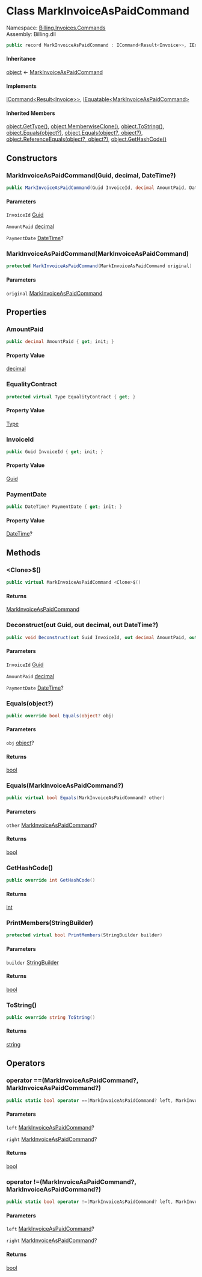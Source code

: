 # <a id="Billing_Invoices_Commands_MarkInvoiceAsPaidCommand"></a> Class MarkInvoiceAsPaidCommand

Namespace: [Billing.Invoices.Commands](Billing.Invoices.Commands.md)  
Assembly: Billing.dll  

```csharp
public record MarkInvoiceAsPaidCommand : ICommand<Result<Invoice>>, IEquatable<MarkInvoiceAsPaidCommand>
```

#### Inheritance

[object](https://learn.microsoft.com/dotnet/api/system.object) ← 
[MarkInvoiceAsPaidCommand](Billing.Invoices.Commands.MarkInvoiceAsPaidCommand.md)

#### Implements

[ICommand<Result<Invoice\>\>](https://github.com/vgmello/momentum\-sample/blob/0b2e226d00660d6f2b9ea7a033ba4926f0678942/libs/Operations/src/Operations.Extensions.Abstractions/Messaging/ICommand.cs), 
[IEquatable<MarkInvoiceAsPaidCommand\>](https://learn.microsoft.com/dotnet/api/system.iequatable\-1)

#### Inherited Members

[object.GetType\(\)](https://learn.microsoft.com/dotnet/api/system.object.gettype), 
[object.MemberwiseClone\(\)](https://learn.microsoft.com/dotnet/api/system.object.memberwiseclone), 
[object.ToString\(\)](https://learn.microsoft.com/dotnet/api/system.object.tostring), 
[object.Equals\(object?\)](https://learn.microsoft.com/dotnet/api/system.object.equals\#system\-object\-equals\(system\-object\)), 
[object.Equals\(object?, object?\)](https://learn.microsoft.com/dotnet/api/system.object.equals\#system\-object\-equals\(system\-object\-system\-object\)), 
[object.ReferenceEquals\(object?, object?\)](https://learn.microsoft.com/dotnet/api/system.object.referenceequals), 
[object.GetHashCode\(\)](https://learn.microsoft.com/dotnet/api/system.object.gethashcode)

## Constructors

### <a id="Billing_Invoices_Commands_MarkInvoiceAsPaidCommand__ctor_System_Guid_System_Decimal_System_Nullable_System_DateTime__"></a> MarkInvoiceAsPaidCommand\(Guid, decimal, DateTime?\)

```csharp
public MarkInvoiceAsPaidCommand(Guid InvoiceId, decimal AmountPaid, DateTime? PaymentDate = null)
```

#### Parameters

`InvoiceId` [Guid](https://learn.microsoft.com/dotnet/api/system.guid)

`AmountPaid` [decimal](https://learn.microsoft.com/dotnet/api/system.decimal)

`PaymentDate` [DateTime](https://learn.microsoft.com/dotnet/api/system.datetime)?

### <a id="Billing_Invoices_Commands_MarkInvoiceAsPaidCommand__ctor_Billing_Invoices_Commands_MarkInvoiceAsPaidCommand_"></a> MarkInvoiceAsPaidCommand\(MarkInvoiceAsPaidCommand\)

```csharp
protected MarkInvoiceAsPaidCommand(MarkInvoiceAsPaidCommand original)
```

#### Parameters

`original` [MarkInvoiceAsPaidCommand](Billing.Invoices.Commands.MarkInvoiceAsPaidCommand.md)

## Properties

### <a id="Billing_Invoices_Commands_MarkInvoiceAsPaidCommand_AmountPaid"></a> AmountPaid

```csharp
public decimal AmountPaid { get; init; }
```

#### Property Value

 [decimal](https://learn.microsoft.com/dotnet/api/system.decimal)

### <a id="Billing_Invoices_Commands_MarkInvoiceAsPaidCommand_EqualityContract"></a> EqualityContract

```csharp
protected virtual Type EqualityContract { get; }
```

#### Property Value

 [Type](https://learn.microsoft.com/dotnet/api/system.type)

### <a id="Billing_Invoices_Commands_MarkInvoiceAsPaidCommand_InvoiceId"></a> InvoiceId

```csharp
public Guid InvoiceId { get; init; }
```

#### Property Value

 [Guid](https://learn.microsoft.com/dotnet/api/system.guid)

### <a id="Billing_Invoices_Commands_MarkInvoiceAsPaidCommand_PaymentDate"></a> PaymentDate

```csharp
public DateTime? PaymentDate { get; init; }
```

#### Property Value

 [DateTime](https://learn.microsoft.com/dotnet/api/system.datetime)?

## Methods

### <a id="Billing_Invoices_Commands_MarkInvoiceAsPaidCommand__Clone__"></a> <Clone\>$\(\)

```csharp
public virtual MarkInvoiceAsPaidCommand <Clone>$()
```

#### Returns

 [MarkInvoiceAsPaidCommand](Billing.Invoices.Commands.MarkInvoiceAsPaidCommand.md)

### <a id="Billing_Invoices_Commands_MarkInvoiceAsPaidCommand_Deconstruct_System_Guid__System_Decimal__System_Nullable_System_DateTime___"></a> Deconstruct\(out Guid, out decimal, out DateTime?\)

```csharp
public void Deconstruct(out Guid InvoiceId, out decimal AmountPaid, out DateTime? PaymentDate)
```

#### Parameters

`InvoiceId` [Guid](https://learn.microsoft.com/dotnet/api/system.guid)

`AmountPaid` [decimal](https://learn.microsoft.com/dotnet/api/system.decimal)

`PaymentDate` [DateTime](https://learn.microsoft.com/dotnet/api/system.datetime)?

### <a id="Billing_Invoices_Commands_MarkInvoiceAsPaidCommand_Equals_System_Object_"></a> Equals\(object?\)

```csharp
public override bool Equals(object? obj)
```

#### Parameters

`obj` [object](https://learn.microsoft.com/dotnet/api/system.object)?

#### Returns

 [bool](https://learn.microsoft.com/dotnet/api/system.boolean)

### <a id="Billing_Invoices_Commands_MarkInvoiceAsPaidCommand_Equals_Billing_Invoices_Commands_MarkInvoiceAsPaidCommand_"></a> Equals\(MarkInvoiceAsPaidCommand?\)

```csharp
public virtual bool Equals(MarkInvoiceAsPaidCommand? other)
```

#### Parameters

`other` [MarkInvoiceAsPaidCommand](Billing.Invoices.Commands.MarkInvoiceAsPaidCommand.md)?

#### Returns

 [bool](https://learn.microsoft.com/dotnet/api/system.boolean)

### <a id="Billing_Invoices_Commands_MarkInvoiceAsPaidCommand_GetHashCode"></a> GetHashCode\(\)

```csharp
public override int GetHashCode()
```

#### Returns

 [int](https://learn.microsoft.com/dotnet/api/system.int32)

### <a id="Billing_Invoices_Commands_MarkInvoiceAsPaidCommand_PrintMembers_System_Text_StringBuilder_"></a> PrintMembers\(StringBuilder\)

```csharp
protected virtual bool PrintMembers(StringBuilder builder)
```

#### Parameters

`builder` [StringBuilder](https://learn.microsoft.com/dotnet/api/system.text.stringbuilder)

#### Returns

 [bool](https://learn.microsoft.com/dotnet/api/system.boolean)

### <a id="Billing_Invoices_Commands_MarkInvoiceAsPaidCommand_ToString"></a> ToString\(\)

```csharp
public override string ToString()
```

#### Returns

 [string](https://learn.microsoft.com/dotnet/api/system.string)

## Operators

### <a id="Billing_Invoices_Commands_MarkInvoiceAsPaidCommand_op_Equality_Billing_Invoices_Commands_MarkInvoiceAsPaidCommand_Billing_Invoices_Commands_MarkInvoiceAsPaidCommand_"></a> operator ==\(MarkInvoiceAsPaidCommand?, MarkInvoiceAsPaidCommand?\)

```csharp
public static bool operator ==(MarkInvoiceAsPaidCommand? left, MarkInvoiceAsPaidCommand? right)
```

#### Parameters

`left` [MarkInvoiceAsPaidCommand](Billing.Invoices.Commands.MarkInvoiceAsPaidCommand.md)?

`right` [MarkInvoiceAsPaidCommand](Billing.Invoices.Commands.MarkInvoiceAsPaidCommand.md)?

#### Returns

 [bool](https://learn.microsoft.com/dotnet/api/system.boolean)

### <a id="Billing_Invoices_Commands_MarkInvoiceAsPaidCommand_op_Inequality_Billing_Invoices_Commands_MarkInvoiceAsPaidCommand_Billing_Invoices_Commands_MarkInvoiceAsPaidCommand_"></a> operator \!=\(MarkInvoiceAsPaidCommand?, MarkInvoiceAsPaidCommand?\)

```csharp
public static bool operator !=(MarkInvoiceAsPaidCommand? left, MarkInvoiceAsPaidCommand? right)
```

#### Parameters

`left` [MarkInvoiceAsPaidCommand](Billing.Invoices.Commands.MarkInvoiceAsPaidCommand.md)?

`right` [MarkInvoiceAsPaidCommand](Billing.Invoices.Commands.MarkInvoiceAsPaidCommand.md)?

#### Returns

 [bool](https://learn.microsoft.com/dotnet/api/system.boolean)

